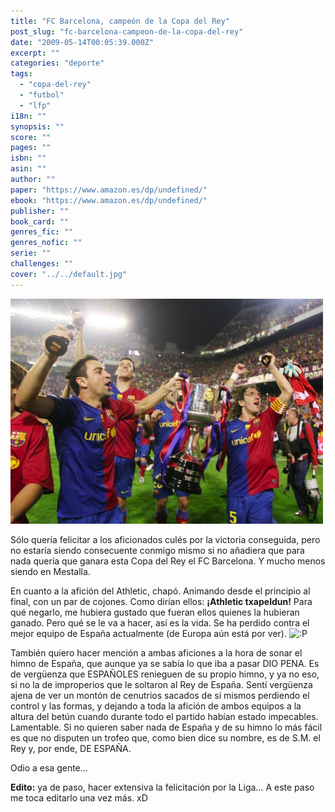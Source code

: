 ```yaml
---
title: "FC Barcelona, campeón de la Copa del Rey"
post_slug: "fc-barcelona-campeon-de-la-copa-del-rey"
date: "2009-05-14T00:05:39.000Z"
excerpt: ""
categories: "deporte"
tags: 
  - "copa-del-rey"
  - "futbol"
  - "lfp"
i18n: ""
synopsis: ""
score: ""
pages: ""
isbn: ""
asin: ""
author: ""
paper: "https://www.amazon.es/dp/undefined/"
ebook: "https://www.amazon.es/dp/undefined/"
publisher: ""
book_card: ""
genres_fic: ""
genres_nofic: ""
serie: ""
challenges: ""
cover: "../../default.jpg"
---
```


![FC Barcelona, campeÃ³n de la Copa del Rey](images/fcbarcelona-coparey.jpg "FC Barcelona, campeÃ³n de la Copa del Rey")

Sólo quería felicitar a los aficionados culés por la victoria conseguida, pero no estaría siendo consecuente conmigo mismo si no añadiera que para nada quería que ganara esta Copa del Rey el FC Barcelona. Y mucho menos siendo en Mestalla.

En cuanto a la afición del Athletic, chapó. Animando desde el principio al final, con un par de cojones. Como dirían ellos: **¡Athletic txapeldun!** Para qué negarlo, me hubiera gustado que fueran ellos quienes la hubieran ganado. Pero qué se le va a hacer, así es la vida. Se ha perdido contra el mejor equipo de España actualmente (de Europa aún está por ver). ![:P](http://fjp.es/wp-includes/images/smilies/icon_razz.gif)

También quiero hacer mención a ambas aficiones a la hora de sonar el himno de España, que aunque ya se sabía lo que iba a pasar DIO PENA. Es de vergüenza que ESPAÑOLES renieguen de su propio himno, y ya no eso, si no la de improperios que le soltaron al Rey de España. Sentí vergüenza ajena de ver un montón de cenutrios sacados de sí mismos perdiendo el control y las formas, y dejando a toda la afición de ambos equipos a la altura del betún cuando durante todo el partido habían estado impecables. Lamentable. Si no quieren saber nada de España y de su himno lo más fácil es que no disputen un trofeo que, como bien dice su nombre, es de S.M. el Rey y, por ende, DE ESPAÑA.

Odio a esa gente…

**Edito:** ya de paso, hacer extensiva la felicitación por la Liga… A este paso me toca editarlo una vez más. xD
